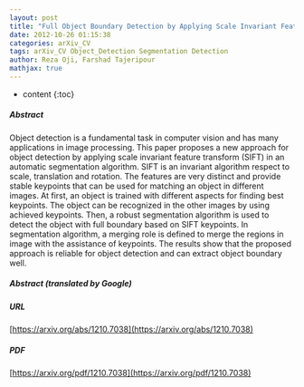 ```yaml
---
layout: post
title: "Full Object Boundary Detection by Applying Scale Invariant Features in a Region Merging Segmentation Algorithm"
date: 2012-10-26 01:15:38
categories: arXiv_CV
tags: arXiv_CV Object_Detection Segmentation Detection
author: Reza Oji, Farshad Tajeripour
mathjax: true
---
```


* content
{:toc}

##### Abstract
Object detection is a fundamental task in computer vision and has many applications in image processing. This paper proposes a new approach for object detection by applying scale invariant feature transform (SIFT) in an automatic segmentation algorithm. SIFT is an invariant algorithm respect to scale, translation and rotation. The features are very distinct and provide stable keypoints that can be used for matching an object in different images. At first, an object is trained with different aspects for finding best keypoints. The object can be recognized in the other images by using achieved keypoints. Then, a robust segmentation algorithm is used to detect the object with full boundary based on SIFT keypoints. In segmentation algorithm, a merging role is defined to merge the regions in image with the assistance of keypoints. The results show that the proposed approach is reliable for object detection and can extract object boundary well.

##### Abstract (translated by Google)


##### URL
[https://arxiv.org/abs/1210.7038](https://arxiv.org/abs/1210.7038)

##### PDF
[https://arxiv.org/pdf/1210.7038](https://arxiv.org/pdf/1210.7038)

